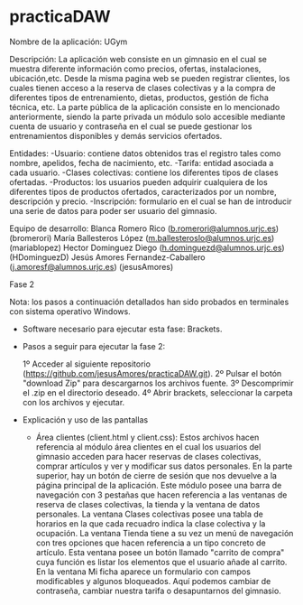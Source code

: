 # practicaDAW
Nombre de la aplicación: UGym

Descripción: La aplicación web consiste en un gimnasio en el cual se muestra diferente información como precios, ofertas, instalaciones,              ubicación,etc.
             Desde la misma pagina web se pueden registrar clientes, los cuales tienen acceso a la reserva de clases colectivas y a la                compra de diferentes tipos de entrenamiento, dietas, productos, gestión de ficha técnica, etc. 
             La parte pública de la aplicación consiste en lo mencionado anteriormente, siendo la parte privada un módulo solo accesible              mediante cuenta de usuario y contraseña en el cual se puede gestionar los entrenamientos disponibles y demás servicios                   ofertados.  
             
Entidades: 
          -Usuario: contiene datos obtenidos tras el registro tales como nombre, apelidos, fecha de nacimiento, etc.
          -Tarifa: entidad asociada a cada usuario. 
          -Clases colectivas: contiene los diferentes tipos de clases ofertadas.
          -Productos: los usuarios pueden adquirir cualquiera de los diferentes tipos de productos ofertados, caracterizados por un                 nombre, descripción y precio.
          -Inscripción: formulario en el cual se han de introducir una serie de datos para poder ser usuario del gimnasio.
          
Equipo de desarrollo:
                      Blanca Romero Rico (b.romerori@alumnos.urjc.es) (bromerori)
                      María Ballesteros López (m.ballesteroslo@alumnos.urjc.es) (mariablopez)
                      Hector Dominguez Diego (h.dominguezd@alumnos.urjc.es) (HDominguezD)
                      Jesús Amores Fernandez-Caballero (j.amoresf@alumnos.urjc.es) (jesusAmores)

Fase 2

Nota: los pasos a continuación detallados han sido probados en terminales con sistema operativo Windows.

- Software necesario para ejecutar esta fase: Brackets.

- Pasos a seguir para ejecutar la fase 2:
  
  1º Acceder al siguiente repositorio (https://github.com/jesusAmores/practicaDAW.git).
  2º Pulsar el botón "download Zip" para descargarnos los archivos fuente.
  3º Descomprimir el .zip en el directorio deseado.
  4º Abrir brackets, seleccionar la carpeta con los archivos y ejecutar.

- Explicación y uso de las pantallas

  - Área clientes (client.html y client.css):
    Estos archivos hacen referencia al módulo área clientes en el cual los usuarios del gimnasio acceden para hacer reservas de clases     colectivas, comprar artículos y ver y modificar sus datos personales. En la parte superior, hay un botón de cierre de sesión que      nos devuelve a la página principal de la aplicación.
    Este módulo posee una barra de navegación con 3 pestañas que hacen referencia a las ventanas de reserva de clases colectivas, la      tienda y la ventana de datos personales.
    La ventana Clases colectivas posee una tabla de horarios en la que cada recuadro indica la clase colectiva y la ocupación.
    La ventana Tienda tiene a su vez un menú de navegación con tres opciones que hacen referencia a un tipo concreto de artículo. Esta     ventana posee un botón llamado "carrito de compra" cuya función es listar los elementos que el usuario añade al carrito.
    En la ventana Mi ficha aparece un formulario con campos modificables y algunos bloqueados. Aquí podemos cambiar de contraseña,        cambiar nuestra tarifa o desapuntarnos del gimnasio.
